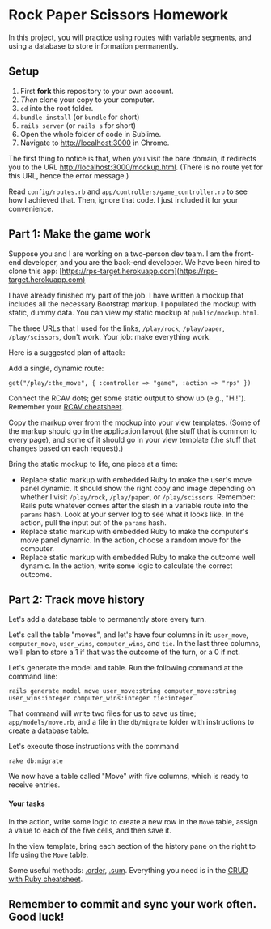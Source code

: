 # Rock Paper Scissors Homework

In this project, you will practice using routes with variable segments, and using a database to store information permanently.

## Setup

 1. First **fork** this repository to your own account.
 1. *Then* clone your copy to your computer.
 1. `cd` into the root folder.
 1. `bundle install` (or `bundle` for short)
 1. `rails server` (or `rails s` for short)
 1. Open the whole folder of code in Sublime.
 1. Navigate to [http://localhost:3000](http://localhost:3000) in Chrome.

The first thing to notice is that, when you visit the bare domain, it redirects you to the URL [http://localhost:3000/mockup.html](http://localhost:3000/mockup.html). (There is no route yet for this URL, hence the error message.)

Read `config/routes.rb` and `app/controllers/game_controller.rb` to see how I achieved that. Then, ignore that code. I just included it for your convenience.

## Part 1: Make the game work

Suppose you and I are working on a two-person dev team. I am the front-end developer, and you are the back-end developer. We have been hired to clone this app: [https://rps-target.herokuapp.com](https://rps-target.herokuapp.com)

I have already finished my part of the job. I have written a mockup that includes all the necessary Bootstrap markup. I populated the mockup with static, dummy data. You can view my static mockup at `public/mockup.html`.

The three URLs that I used for the links, `/play/rock`, `/play/paper`, `/play/scissors`, don't work. Your job: make everything work.

Here is a suggested plan of attack:

Add a single, dynamic route:

    get("/play/:the_move", { :controller => "game", :action => "rps" })

Connect the RCAV dots; get some static output to show up (e.g., "Hi!"). Remember your [RCAV cheatsheet](https://gist.github.com/rbetina/c200d88adcfe0d4dcd04).

Copy the markup over from the mockup into your view templates. (Some of the markup should go in the application layout (the stuff that is common to every page), and some of it should go in your view template (the stuff that changes based on each request).)

Bring the static mockup to life, one piece at a time:

 - Replace static markup with embedded Ruby to make the user's move panel dynamic. It should show the right copy and image depending on whether I visit `/play/rock`, `/play/paper`, or `/play/scissors`. Remember: Rails puts whatever comes after the slash in a variable route into the `params` hash. Look at your server log to see what it looks like. In the action, pull the input out of the `params` hash.
 - Replace static markup with embedded Ruby to make the computer's move panel dynamic. In the action, choose a random move for the computer.
 - Replace static markup with embedded Ruby to make the outcome well dynamic. In the action, write some logic to calculate the correct outcome.

## Part 2: Track move history

Let's add a database table to permanently store every turn.

Let's call the table "moves", and let's have four columns in it: `user_move`, `computer_move`, `user_wins`, `computer_wins`, and `tie`. In the last three columns, we'll plan to store a 1 if that was the outcome of the turn, or a 0 if not.

Let's generate the model and table. Run the following command at the command line:

    rails generate model move user_move:string computer_move:string user_wins:integer computer_wins:integer tie:integer

That command will write two files for us to save us time; `app/models/move.rb`, and a file in the `db/migrate` folder with instructions to create a database table.

Let's execute those instructions with the command

    rake db:migrate

We now have a table called "Move" with five columns, which is ready to receive entries.

#### Your tasks

In the action, write some logic to create a new row in the `Move` table, assign a value to each of the five cells, and then save it.

In the view template, bring each section of the history pane on the right to life using the `Move` table.

Some useful methods: [.order](http://guides.rubyonrails.org/active_record_querying.html#ordering), [.sum](http://guides.rubyonrails.org/active_record_querying.html#sum). Everything you need is in the [CRUD with Ruby cheatsheet](https://gist.github.com/rbetina/bb6336ead63080be2ff4).

## Remember to commit and sync your work often. Good luck!
